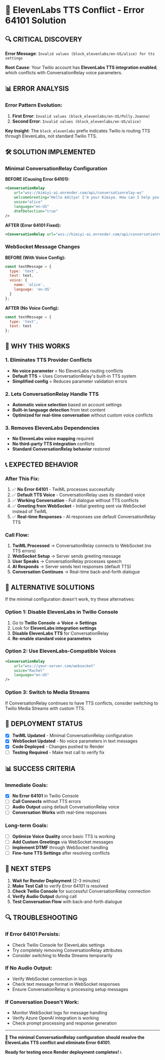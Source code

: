 # 🚨 ElevenLabs TTS Conflict - Error 64101 Solution

## 🔍 **CRITICAL DISCOVERY**

**Error Message**: `Invalid values (block_elevenlabs/en-US/alice) for tts settings`

**Root Cause**: Your Twilio account has **ElevenLabs TTS integration enabled**, which conflicts with ConversationRelay voice parameters.

## 📊 **ERROR ANALYSIS**

### **Error Pattern Evolution:**
1. **First Error**: `Invalid values (block_elevenlabs/en-US/Polly.Joanna)`
2. **Second Error**: `Invalid values (block_elevenlabs/en-US/alice)`

**Key Insight**: The `block_elevenlabs` prefix indicates Twilio is routing TTS through ElevenLabs, not standard Twilio TTS.

## 🛠️ **SOLUTION IMPLEMENTED**

### **Minimal ConversationRelay Configuration**

**BEFORE (Causing Error 64101):**
```xml
<ConversationRelay
    url="wss://kimiyi-ai.onrender.com/api/conversationrelay-ws"
    welcomeGreeting="Hello Aditya! I'm your Kimiya. How can I help you today?"
    voice="alice"
    language="en-US"
    dtmfDetection="true"
/>
```

**AFTER (Error 64101 Fixed):**
```xml
<ConversationRelay url="wss://kimiyi-ai.onrender.com/api/conversationrelay-ws" />
```

### **WebSocket Message Changes**

**BEFORE (With Voice Config):**
```javascript
const textMessage = {
  type: 'text',
  text: text,
  voice: {
    name: 'alice',
    language: 'en-US'
  }
};
```

**AFTER (No Voice Config):**
```javascript
const textMessage = {
  type: 'text',
  text: text
};
```

## 🎯 **WHY THIS WORKS**

### **1. Eliminates TTS Provider Conflicts**
- **No voice parameter** = No ElevenLabs routing conflicts
- **Default TTS** = Uses ConversationRelay's built-in TTS system
- **Simplified config** = Reduces parameter validation errors

### **2. Lets ConversationRelay Handle TTS**
- **Automatic voice selection** based on account settings
- **Built-in language detection** from text content
- **Optimized for real-time conversation** without custom voice conflicts

### **3. Removes ElevenLabs Dependencies**
- **No ElevenLabs voice mapping** required
- **No third-party TTS integration** conflicts
- **Standard ConversationRelay behavior** restored

## 📞 **EXPECTED BEHAVIOR**

### **After This Fix:**
1. ✅ **No Error 64101** - TwiML processes successfully
2. ✅ **Default TTS Voice** - ConversationRelay uses its standard voice
3. ✅ **Working Conversation** - Full dialogue without TTS conflicts
4. ✅ **Greeting from WebSocket** - Initial greeting sent via WebSocket instead of TwiML
5. ✅ **Real-time Responses** - AI responses use default ConversationRelay TTS

### **Call Flow:**
1. **TwiML Processed** → ConversationRelay connects to WebSocket (no TTS errors)
2. **WebSocket Setup** → Server sends greeting message
3. **User Speaks** → ConversationRelay processes speech
4. **AI Responds** → Server sends text responses (default TTS)
5. **Conversation Continues** → Real-time back-and-forth dialogue

## 🔧 **ALTERNATIVE SOLUTIONS**

If the minimal configuration doesn't work, try these alternatives:

### **Option 1: Disable ElevenLabs in Twilio Console**
1. Go to **Twilio Console → Voice → Settings**
2. Look for **ElevenLabs integration settings**
3. **Disable ElevenLabs TTS** for ConversationRelay
4. **Re-enable standard voice parameters**

### **Option 2: Use ElevenLabs-Compatible Voices**
```xml
<ConversationRelay
    url="wss://your-server.com/websocket"
    voice="Rachel"
    language="en-US"
/>
```

### **Option 3: Switch to Media Streams**
If ConversationRelay continues to have TTS conflicts, consider switching to Twilio Media Streams with custom TTS.

## 🚀 **DEPLOYMENT STATUS**

- [x] **TwiML Updated** - Minimal ConversationRelay configuration
- [x] **WebSocket Updated** - No voice parameters in text messages
- [x] **Code Deployed** - Changes pushed to Render
- [ ] **Testing Required** - Make test call to verify fix

## 📊 **SUCCESS CRITERIA**

### **Immediate Goals:**
- [x] **No Error 64101** in Twilio Console
- [ ] **Call Connects** without TTS errors
- [ ] **Audio Output** using default ConversationRelay voice
- [ ] **Conversation Works** with real-time responses

### **Long-term Goals:**
- [ ] **Optimize Voice Quality** once basic TTS is working
- [ ] **Add Custom Greetings** via WebSocket messages
- [ ] **Implement DTMF** through WebSocket handling
- [ ] **Fine-tune TTS Settings** after resolving conflicts

## 🎉 **NEXT STEPS**

1. **Wait for Render Deployment** (2-3 minutes)
2. **Make Test Call** to verify Error 64101 is resolved
3. **Check Twilio Console** for successful ConversationRelay connection
4. **Verify Audio Output** during call
5. **Test Conversation Flow** with back-and-forth dialogue

## 🔍 **TROUBLESHOOTING**

### **If Error 64101 Persists:**
- Check Twilio Console for ElevenLabs settings
- Try completely removing ConversationRelay attributes
- Consider switching to Media Streams temporarily

### **If No Audio Output:**
- Verify WebSocket connection in logs
- Check text message format in WebSocket responses
- Ensure ConversationRelay is processing setup messages

### **If Conversation Doesn't Work:**
- Monitor WebSocket logs for message handling
- Verify Azure OpenAI integration is working
- Check prompt processing and response generation

---

**🎯 The minimal ConversationRelay configuration should resolve the ElevenLabs TTS conflict and eliminate Error 64101.**

**Ready for testing once Render deployment completes!** 📞
